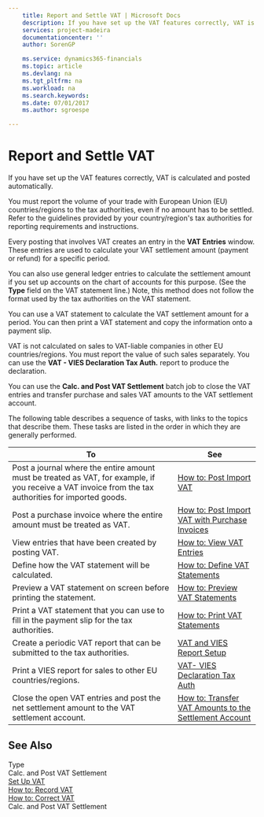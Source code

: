 ```yaml
---
    title: Report and Settle VAT | Microsoft Docs
    description: If you have set up the VAT features correctly, VAT is calculated and posted automatically.
    services: project-madeira
    documentationcenter: ''
    author: SorenGP

    ms.service: dynamics365-financials
    ms.topic: article
    ms.devlang: na
    ms.tgt_pltfrm: na
    ms.workload: na
    ms.search.keywords:
    ms.date: 07/01/2017
    ms.author: sgroespe

---
```

# Report and Settle VAT
If you have set up the VAT features correctly, VAT is calculated and posted automatically.  
  
 You must report the volume of your trade with European Union (EU) countries/regions to the tax authorities, even if no amount has to be settled. Refer to the guidelines provided by your country/region's tax authorities for reporting requirements and instructions.  
  
 Every posting that involves VAT creates an entry in the **VAT Entries** window. These entries are used to calculate your VAT settlement amount (payment or refund) for a specific period.  
  
 You can also use general ledger entries to calculate the settlement amount if you set up accounts on the chart of accounts for this purpose. (See the **Type** field on the VAT statement line.) Note, this method does not follow the format used by the tax authorities on the VAT statement.  
  
 You can use a VAT statement to calculate the VAT settlement amount for a period. You can then print a VAT statement and copy the information onto a payment slip.  
  
 VAT is not calculated on sales to VAT-liable companies in other EU countries/regions. You must report the value of such sales separately. You can use the **VAT - VIES Declaration Tax Auth.** report to produce the declaration.  
  
 You can use the **Calc. and Post VAT Settlement** batch job to close the VAT entries and transfer purchase and sales VAT amounts to the VAT settlement account.  
  
 The following table describes a sequence of tasks, with links to the topics that describe them. These tasks are listed in the order in which they are generally performed.  
  
|**To**|**See**|  
|------------|-------------|  
|Post a journal where the entire amount must be treated as VAT, for example, if you receive a VAT invoice from the tax authorities for imported goods.|[How to: Post Import VAT](../how-to-post-import-vat.md)|  
|Post a purchase invoice where the entire amount must be treated as VAT.|[How to: Post Import VAT with Purchase Invoices](../how-to-post-import-vat-with-purchase-invoices.md)|  
|View entries that have been created by posting VAT.|[How to: View VAT Entries](../how-to-view-vat-entries.md)|  
|Define how the VAT statement will be calculated.|[How to: Define VAT Statements](../how-to-define-vat-statements.md)|  
|Preview a VAT statement on screen before printing the statement.|[How to: Preview VAT Statements](../how-to-preview-vat-statements.md)|  
|Print a VAT statement that you can use to fill in the payment slip for the tax authorities.|[How to: Print VAT Statements](../how-to-print-vat-statements.md)|  
|Create a periodic VAT report that can be submitted to the tax authorities.|[VAT and VIES Report Setup](../vat-and-vies-report-setup.md)|  
|Print a VIES report for sales to other EU countries/regions.|[VAT- VIES Declaration Tax Auth](../($%20R_19%20VAT-%20VIES%20Declaration%20Tax%20Auth%20$).md)|  
|Close the open VAT entries and post the net settlement amount to the VAT settlement account.|[How to: Transfer VAT Amounts to the Settlement Account](../how-to-transfer-vat-amounts-to-the-settlement-account.md)|  
  
## See Also  
 Type   
 Calc. and Post VAT Settlement   
 [Set Up VAT](../set-up-vat.md)   
 [How to: Record VAT](../how-to-record-vat.md)   
 [How to: Correct VAT](../how-to-correct-vat.md)   
 Calc. and Post VAT Settlement